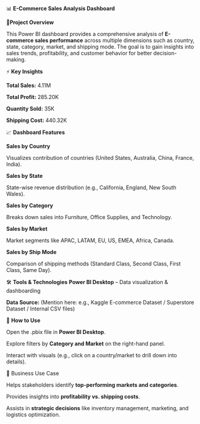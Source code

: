📊 **E-Commerce Sales Analysis Dashboard**

📌**Project Overview**

This Power BI dashboard provides a comprehensive analysis of **E-commerce sales performance** across multiple dimensions such as country, state, category, market, and shipping mode. The goal is to gain insights into sales trends, profitability, and customer behavior for better decision-making.

⚡ **Key Insights**

**Total Sales:** 4.11M

**Total Profit:** 285.20K

**Quantity Sold:** 35K

**Shipping Cost:** 440.32K

📈 **Dashboard Features**

**Sales by Country**

Visualizes contribution of countries (United States, Australia, China, France, India).

**Sales by State**

State-wise revenue distribution (e.g., California, England, New South Wales).

**Sales by Category**

Breaks down sales into Furniture, Office Supplies, and Technology.

**Sales by Market**

Market segments like APAC, LATAM, EU, US, EMEA, Africa, Canada.

**Sales by Ship Mode**

Comparison of shipping methods (Standard Class, Second Class, First Class, Same Day).

🛠️ **Tools & Technologies**
**Power BI Desktop** – Data visualization & dashboarding

**Data Source:** (Mention here: e.g., Kaggle E-commerce Dataset / Superstore Dataset / Internal CSV files)

🚀 **How to Use**

Open the .pbix file in **Power BI Desktop**.

Explore filters by **Category and Market** on the right-hand panel.

Interact with visuals (e.g., click on a country/market to drill down into details).

📌 Business Use Case

Helps stakeholders identify **top-performing markets and categories**.

Provides insights into **profitability vs. shipping costs**.

Assists in **strategic decisions** like inventory management, marketing, and logistics optimization.
